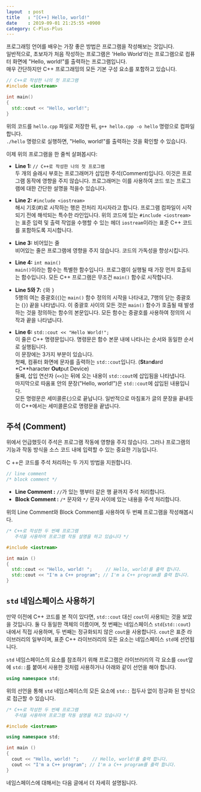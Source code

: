 ```yaml
---
layout  : post
title   : "[C++] Hello, world!"
date    : 2019-09-01 21:25:55 +0900
category: C-Plus-Plus
---
```


프로그래밍 언어를 배우는 가장 좋은 방법은 프로그램을 작성해보는 것입니다.  
일반적으로, 초보자가 처음 작성하는 프로그램은 'Hello World'라는 프로그램으로 컴퓨터 화면에 "Hello, world!"를 출력하는 프로그램입니다.  
매우 간단하지만 C++ 프로그래밍의 모든 기본 구성 요소를 포함하고 있습니다.

```c++
// C++로 작성한 나의 첫 프로그램
#include <iostream>

int main()
{
  std::cout << "Hello, world!";
}
```

위의 코드를 `hello.cpp` 파일로 저장한 뒤, `g++ hello.cpp -o hello` 명령으로 컴파일 합니다.  
`./hello` 명령으로 실행하면, "Hello, world!"를 출력하는 것을 확인할 수 있습니다.

이제 위의 프로그램을 한 줄씩 살펴봅시다:

- **Line 1:** `// C++로 작성한 나의 첫 프로그램`  
두 개의 슬래시 부호는 프로그래머가 삽입한 주석(Comment)입니다. 이것은 프로그램 동작에 영향을 주지 않습니다. 프로그래머는 이를 사용하여 코드 또는 프로그램에 대한 간단한 설명을 적을수 있습니다.

- **Line 2:** `#include <iostream>`  
해시 기호(#)로 시작하는 행은 전처리 지시자라고 합니다. 프로그램 컴파일이 시작되기 전에 해석되는 특수한 라인입니다. 위의 코드에 있는 `#include <iostream>`는 표준 입력 및 출력 작업을 수행할 수 있는 헤더 `iostream`이라는 표준 C++ 코드를 포함하도록 지시합니다.

- **Line 3:** 비어있는 줄  
비어있는 줄은 프로그램에 영향을 주지 않습니다. 코드의 가독성을 향상시킵니다.

- **Line 4:** `int main()`  
`main()`이라는 함수는 특별한 함수입니다. 프로그램이 실행될 때 가장 먼저 호출되는 함수입니다. 모든 C++ 프로그램은 무조건 `main()` 함수로 시작합니다.

- **Line 5와 7:** `{`와 `}`  
5행의 여는 중괄호(`{`)는 `main()` 함수 정의의 시작을 나타내고, 7행의 닫는 중괄호는 (`}`) 끝을 나타냅니다. 이 중괄호 사이의 모든 것은 `main()` 함수가 호출될 때 발생하는 것을 정의하는 함수의 본문입니다. 모든 함수는 중괄호를 사용하여 정의의 시작과 끝을 나타냅니다.

- **Line 6:** `std::cout << "Hello World!";`  
이 줄은 C++ 명령문입니다. 명령문은 함수 본문 내에 나타나는 순서와 동일한 순서로 실행됩니다.  
이 문장에는 3가지 부분이 있습니다.  
첫째, 컴퓨터 화면에 문자를 출력하는 `std::cout`입니다. (**St**an**d**ard *C**haracter **Out**put Device)  
둘째, 삽입 연산자 (`<<`)는 뒤에 오는 내용이 `std::cout`에 삽입됨을 나타냅니다.  
마지막으로 따옴표 안의 문장("Hello, world!")은 `std::cout`에 삽입된 내용입니다.  
모든 명령문은 세미콜론(;)으로 끝납니다. 일반적으로 마침표가 글의 문장을 끝내듯이 C++에서는 세미콜론으로 명령문을 끝냅니다.

## 주석 (Comment)

위에서 언급했듯이 주석은 프로그램 작동에 영향을 주지 않습니다. 그러나 프로그램의 기능과 작동 방식을 소스 코드 내에 입력할 수 있는 중요한 기능입니다.

C ++은 코드를 주석 처리하는 두 가지 방법을 지원합니다.

```c++
// line comment
/* block comment */
```

- **Line Comment :** `//`가 있는 행부터 같은 행 끝까지 주석 처리합니다.
- **Block Comment :** `/*` 문자와 `*/` 문자 사이에 있는 내용을 주석 처리합니다.

위의 Line Comment와 Block Comment를 사용하여 두 번째 프로그램을 작성해봅시다.

```c++
/* C++로 작성한 두 번째 프로그램
   주석을 사용하여 프로그램 작동 설명을 하고 있습니다 */

#include <iostream>

int main ()
{
  std::cout << "Hello, world! ";     // Hello, world!를 출력 합니다.
  std::cout << "I'm a C++ program"; // I'm a C++ program를 출력 합니다.
}
```

## `std` 네임스페이스 사용하기

만약 이전에 C++ 코드를 본 적이 있다면, `std::cout` 대신 `cout`이 사용되는 것을 보았을 것입니다. 둘 다 동일한 객체의 이름이며, 첫 번째는 네임스페이스 `std`(`std::cout`) 내에서 직접 사용하며, 두 번째는 정규화되지 않은 `cout`을 사용합니다. `cout`은 표준 라이브러리의 일부이며, 표준 C++ 라이브러리의 모든 요소는 네임스페이스 `std`에 선언됩니다.

`std` 네임스페이스의 요소를 참조하기 위해 프로그램은 라이브러리의 각 요소를 `cout`앞에 `std::`를 붙여서 사용한 것처럼 사용하거나 아래와 같이 선언을 해야 합니다.

```c++
using namespace std;
```

위의 선언을 통해 `std` 네임스페이스의 모든 요소에 `std::` 접두사 없이 정규화 된 방식으로 접근할 수 있습니다.

```c++
/* C++로 작성한 두 번째 프로그램
   주석을 사용하여 프로그램 작동 설명을 하고 있습니다 */

#include <iostream>

using namespace std;

int main ()
{
  cout << "Hello, world! ";     // Hello, world!를 출력 합니다.
  cout << "I'm a C++ program"; // I'm a C++ program를 출력 합니다.
}
```

네임스페이스에 대해서는 다음 글에서 더 자세히 설명됩니다.
